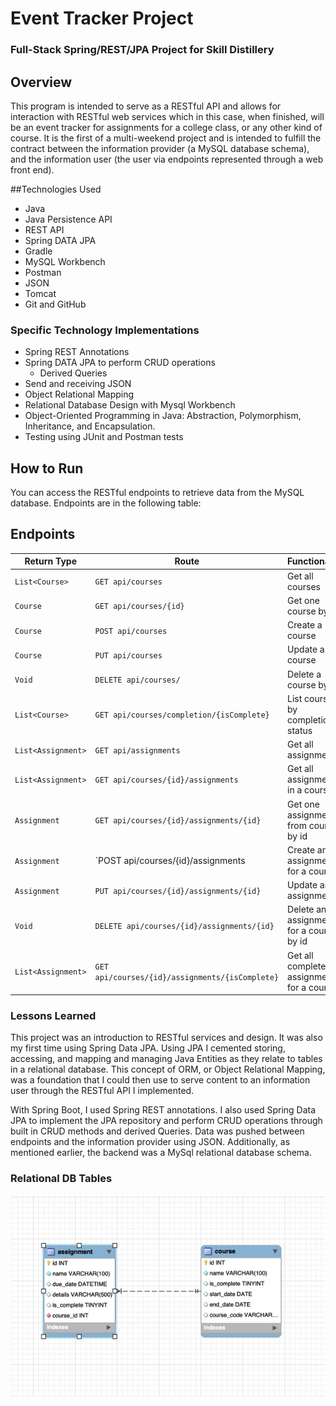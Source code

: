 # Event Tracker Project

### Full-Stack Spring/REST/JPA Project for Skill Distillery

## Overview
This program is intended to serve as a RESTful API and allows for interaction with RESTful web services which in this case,
when finished, will be an event tracker for assignments for a college class, or any other kind of course. It is the first
of a multi-weekend project and is intended to fulfill the contract between the information provider (a MySQL database schema),
and the information user (the user via endpoints represented through a web front end).  

##Technologies Used

* Java
* Java Persistence API
* REST API
* Spring DATA JPA
* Gradle
* MySQL Workbench
* Postman
* JSON
* Tomcat
* Git and GitHub

### Specific Technology Implementations

* Spring REST Annotations
* Spring DATA JPA to perform CRUD operations
  * Derived Queries
* Send and receiving JSON
* Object Relational Mapping
* Relational Database Design with Mysql Workbench
* Object-Oriented Programming in Java: Abstraction, Polymorphism, Inheritance, and Encapsulation.
* Testing using JUnit and Postman tests

## How to Run

You can access the RESTful endpoints to retrieve data from the MySQL database. Endpoints are in the following table:

## Endpoints

| Return Type              | Route                                            | Functionality                               |
|--------------------------|--------------------------------------------------|---------------------------------------------|
| `List<Course>`           | `GET api/courses`                                | Get all courses                             |
| `Course`                 | `GET api/courses/{id}`                           | Get one course by id                        |
| `Course`                 | `POST api/courses`                               | Create a course                             |
| `Course`                 | `PUT api/courses`                                | Update a course                             |
| `Void`                   | `DELETE api/courses/`                            | Delete a course by id                       |
| `List<Course>`           | `GET api/courses/completion/{isComplete}`        | List courses by completion status           |
| `List<Assignment>`       | `GET api/assignments`                            | Get all assignments                         |
| `List<Assignment>`       | `GET api/courses/{id}/assignments`               | Get all assignments in a course             |
| `Assignment`             | `GET api/courses/{id}/assignments/{id}`          | Get one assignment from course by id        |
| `Assignment`             | `POST api/courses/{id}/assignments               | Create an assignment for a course           |
| `Assignment`             | `PUT api/courses/{id}/assignments/{id}`          | Update an assignment                        |
| `Void`                   | `DELETE api/courses/{id}/assignments/{id}`       | Delete an assignment for a course by id     |
| `List<Assignment>`       | `GET api/courses/{id}/assignments/{isComplete}`  | Get all completed assignments for a course  |

### Lessons Learned

This project was an introduction to RESTful services and design. It was also my first time using Spring Data JPA.
Using JPA I cemented storing, accessing, and mapping and managing Java Entities as they relate to tables in
a relational database. This concept of ORM, or Object Relational Mapping, was a foundation that I could then use to serve content
to an information user through the RESTful API I implemented.

With Spring Boot, I used Spring REST annotations. I also used Spring Data JPA to implement the JPA repository and perform
CRUD operations through built in CRUD methods and derived Queries. Data was pushed between endpoints and the information provider
using JSON. Additionally, as mentioned earlier, the backend was a MySql relational database schema.

### Relational DB Tables
<p>
<img src="tables.jpg" alt="DB Tables" align="center"/>
</p>
